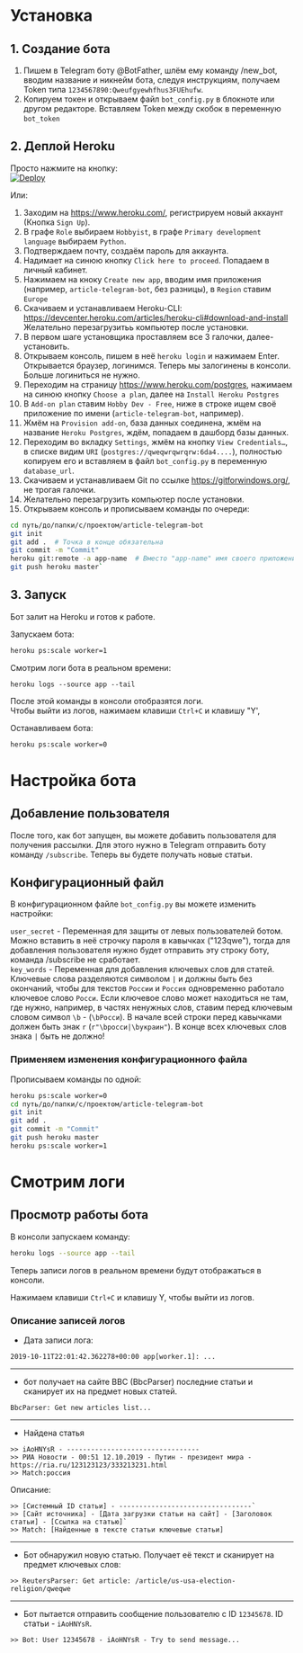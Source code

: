 # Установка

## 1. Создание бота

1. Пишем в Telegram боту @BotFather, шлём ему команду /new_bot, вводим название и никнейм бота, следуя инструкциям, получаем Token типа `1234567890:Qweufgyewhfhus3FUEhufw`.
2. Копируем токен и открываем файл `bot_config.py` в блокноте или другом редакторе. Вставляем Token между скобок в переменную `bot_token`

## 2. Деплой Heroku

Просто нажмите на кнопку:  
[![Deploy](https://www.herokucdn.com/deploy/button.svg)](https://heroku.com/deploy)

Или:

1. Заходим на https://www.heroku.com/, регистрируем новый аккаунт (Кнопка `Sign Up`).
2. В графе `Role` выбираем `Hobbyist`, в графе `Primary development language` выбираем `Python`.
3. Подтверждаем почту, создаём пароль для аккаунта.
4. Надимает на синюю кнопку `Click here to proceed`. Попадаем в личный кабинет.
5. Нажимаем на кноку `Create new app`, вводим имя приложения (например, `article-telegram-bot`, без разницы), в `Region` ставим `Europe`
6. Скачиваем и устанавливаем Heroku-CLI: https://devcenter.heroku.com/articles/heroku-cli#download-and-install  
   Желательно перезагрузитьь компьютер после установки.
7. В первом шаге установщика проставляем все 3 галочки, далее-установить.
8. Открываем консоль, пишем в неё `heroku login` и нажимаем Enter. Открывается браузер, логинимся. Теперь мы залогинены в консоли. Больше логиниться не нужно.
9. Переходим на страницу https://www.heroku.com/postgres, нажимаем на синюю кнопку `Choose a plan`, далее на `Install Heroku Postgres`
10. В `Add-on plan` ставим `Hobby Dev - Free`, ниже в строке ищем своё приложение по имени (`article-telegram-bot`, например).
11. Жмём на `Provision add-on`, база данных соединена, жмём на название `Heroku Postgres`, ждём, попадаем в дашборд базы данных.
12. Переходим во вкладку `Settings`, жмём на кнопку `View Credentials…`, в списке видим `URI` (`postgres://qweqwrqwrqrw:6da4....`), полностью копируем его и вставляем в файл `bot_config.py` в переменную `database_url`.
13. Скачиваем и устанавливаем Git по ссылке https://gitforwindows.org/, не трогая галочки.
14. Желательно перезагрузить компьютер после установки.
15. Открываем консоль и прописываем команды по очереди:

```bash
cd путь/до/папки/с/проектом/article-telegram-bot
git init
git add .  # Точка в конце обязательна
git commit -m "Commit"
heroku git:remote -a app-name  # Вместо "app-name" имя своего приложения
git push heroku master`
```

## 3. Запуск

Бот залит на Heroku и готов к работе.

Запускаем бота:

```bash
heroku ps:scale worker=1
```

Смотрим логи бота в реальном времени:

```
heroku logs --source app --tail
```

После этой команды в консоли отобразятся логи.  
Чтобы выйти из логов, нажимаем клавиши `Ctrl+C` и клавишу "Y',

Останавливаем бота:

```bash
heroku ps:scale worker=0
```

# Настройка бота

## Добавление пользователя

После того, как бот запущен, вы можете добавить пользователя для получения рассылки. Для этого нужно в Telegram отправить боту команду `/subscribe`. Теперь вы будете получать новые статьи.

## Конфигурационный файл

В конфигурационном файле `bot_config.py` вы можете изменить настройки:

`user_secret` - Переменная для защиты от левых пользователей ботом. Можно вставить в неё строчку пароля в кавычках ("123qwe"), тогда для добавления пользователя нужно будет отправить эту строку боту, команда /subscribe не сработает.  
`key_words` - Переменная для добавления ключевых слов для статей. Ключевые слова разделяются символом `|` и должны быть без окончаний, чтобы для текстов `России` и `Россия` одновременно работало ключевое слово `Росси`. Если ключевое слово может находиться не там, где нужно, например, в частях ненужных слов, ставим перед ключевым словом символ `\b` - (`\bРосси`). В начале всей строки перед кавычками должен быть знак `r` (`r"\bросси|\bукраин"`). В конце всех ключевых слов знака `|` быть не должно!

### Применяем изменения конфигурационного файла

Прописываем команды по одной:

```bash
heroku ps:scale worker=0
cd путь/до/папки/с/проектом/article-telegram-bot
git init
git add .
git commit -m "Commit"
git push heroku master
heroku ps:scale worker=1
```

# Смотрим логи

## Просмотр работы бота

В консоли запускаем команду:

```bash
heroku logs --source app --tail
```

Теперь записи логов в реальном времени будут отображаться в консоли.

Нажимаем клавиши `Ctrl+C` и клавишу Y, чтобы выйти из логов.

### Описание записей логов

- Дата записи лога:

```
2019-10-11T22:01:42.362278+00:00 app[worker.1]: ...
```

---

- бот получает на сайте BBC (BbcParser) последние статьи и сканирует их на предмет новых статей.

```
BbcParser: Get new articles list...
```

---

- Найдена статья

```
>> iAoHNYsR - ---------------------------------
>> РИА Новости - 00:51 12.10.2019 - Путин - президент мира - https://ria.ru/123123123/333213231.html
>> Match:россия
```

Описание:

```
>> [Системный ID статьи] - ---------------------------------`
>> [Сайт источника] - [Дата загрузки статьи на сайт] - [Заголовок статьи] - [Ссылка на статью]`
>> Match: [Найденные в тексте статьи ключевые статьи]
```

---

- Бот обнаружил новую статью. Получает её текст и сканирует на предмет ключевых слов:

```
>> ReutersParser: Get article: /article/us-usa-election-religion/qweqwe
```

---

- Бот пытается отправить сообщение пользователю с ID `12345678`. ID статьи - `iAoHNYsR`.

```
>> Bot: User 12345678 - iAoHNYsR - Try to send message...
```
